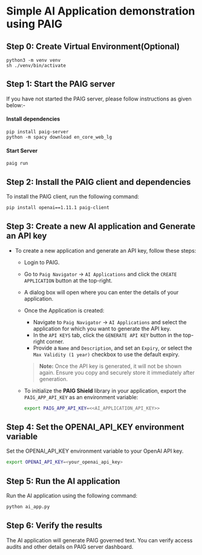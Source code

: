 # Simple AI Application demonstration using PAIG

## Step 0: Create Virtual Environment(Optional)
```shell
python3 -m venv venv
sh ./venv/bin/activate
```

## Step 1: Start the PAIG server
If you have not started the PAIG server, please follow instructions as given below:-

#### Install dependencies
```shell
pip install paig-server
python -m spacy download en_core_web_lg
```

#### Start Server
```shell
paig run
```

## Step 2: Install the PAIG client and dependencies
To install the PAIG client, run the following command:
```bash
pip install openai==1.11.1 paig-client
```

## Step 3: Create a new AI application and Generate an API key
- To create a new application and generate an API key, follow these steps:
     - Login to PAIG.
     - Go to `Paig Navigator` → `AI Applications` and click the `CREATE APPLICATION` button at the top-right.
     - A dialog box will open where you can enter the details of your application.
     - Once the Application is created:
       - Navigate to `Paig Navigator` → `AI Applications` and select the application for which you want to generate the API key.
       - In the `API KEYS` tab, click the `GENERATE API KEY` button in the top-right corner.
       - Provide a `Name` and `Description`, and set an `Expiry`, or select the `Max Validity (1 year)` checkbox to use the default expiry.

       > **Note:** Once the API key is generated, it will not be shown again. Ensure you copy and securely store it immediately after generation.

   - To initialize the **PAIG Shield** library in your application, export the `PAIG_APP_API_KEY` as an environment variable:

     ```bash
     export PAIG_APP_API_KEY=<<AI_APPLICATION_API_KEY>>
     ```

## Step 4: Set the OPENAI_API_KEY environment variable
Set the OPENAI_API_KEY environment variable to your OpenAI API key.
```bash
export OPENAI_API_KEY=<your_openai_api_key>
```

## Step 5: Run the AI application
Run the AI application using the following command:
```bash
python ai_app.py
```

## Step 6: Verify the results
The AI application will generate PAIG governed text. You can verify access audits and other details on PAIG server dashboard.
